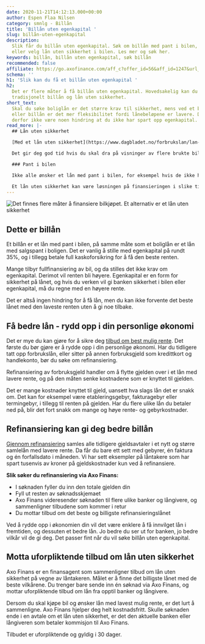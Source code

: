 ```yaml
---
date: 2020-11-21T14:12:13.000+00:00
author: Espen Flaa Nilsen
category: smnlg - Billån
title: 'Billån uten egenkapital '
slug: billån-uten-egenkapital
description:
  Slik får du billån uten egenkapital. Søk om billån med pant i bilen,
  eller velg lån uten sikkerhet i bilen. Les mer og søk her.
keywords: billån, billån uten egenkapital, søk billån
recommended: false
affiliate: https://go.axofinance.com/aff_c?offer_id=56&aff_id=1247&url_id=57&aff_sub=A68
schema: ''
h1: 'Slik kan du få et billån uten egenkapital '
h2:
  Det er flere måter å få billån uten egenkapital. Hovedsakelig kan du velge mellom
  tradisjonelt billån og lån uten sikkerhet.
short_text:
  Skal du søke boliglån er det større krav til sikkerhet, mens ved et båt-
  eller billån er det mer fleksibilitet fordi lånebeløpene er lavere. Det trenger
  derfor ikke være noen hindring at du ikke har spart opp egenkapital.
read_more: |-
  ## Lån uten sikkerhet

  [Med et lån uten sikkerhet](https://www.dagbladet.no/forbrukslan/lan-uten-sikkerhet) er det du som bestemmer hva pengene skal brukes til. Mange velger å bruke lånet på bil, garasjeplass, nye dekk, service eller annet de trenger til bilen. Hos Axo Finans er det helt gratis å søke lån uten sikkerhet, og etter at du mottar et tilbud har du 30 dagers betenkningstid.

  Det gir deg god tid hvis du skal dra på visninger av flere brukte biler, eller kanskje ikke helt har bestemt deg for å kjøpe bil. De fleste vil gjerne vite hvor mye de kan få i lån før de bestemmer seg for å gjennomføre kjøpet, og med Axo Finans kan du gjøre det.

  ### Pant i bilen

  Ikke alle ønsker et lån med pant i bilen, for eksempel hvis de ikke har spart opp egenkapitalen banken krever, eller i motsatt tilfelle: At bruktbilen har lavere verdi enn banken er interessert i å finansiere.

  Et lån uten sikkerhet kan være løsningen på finansieringen i slike tilfeller. Du bestemmer selv hva pengene skal gå til, og det stilles ikke krav om pant i bilen eller egenkapital.
---
```


![Det finnes flere måter å finansiere bilkjøpet. Et alternativ er et lån uten sikkerhet](/lan/img/billan-uten-egenkapital.jpg 'Søk billån uten egenkapital')

## Dette er billån

Et billån er et lån med pant i bilen, på samme måte som et boliglån er et lån med salgspant i boligen. Det er vanlig å stille med egenkapital på rundt 35%, og i tillegg betale full kaskoforsikring for å få den beste renten.

Mange tilbyr fullfinansiering av bil, og da stilles det ikke krav om egenkapital. Derimot vil renten bli høyere. Egenkapital er en form for sikkerhet på lånet, og hvis du verken vil gi banken sikkerhet i bilen eller egenkapital, må du regne med en høyere rente.

Det er altså ingen hindring for å få lån, men du kan ikke forvente det beste lånet med den laveste renten uten å gi noe tilbake.

## Få bedre lån - rydd opp i din personlige økonomi

Det er mye du kan gjøre for å sikre deg [tilbud om best mulig rente](https://www.dagbladet.no/lan/forbrukslan-rente). Det første du bør gjøre er å rydde opp i din personlige økonomi. Har du tidligere tatt opp forbrukslån, eller sitter på annen forbruksgjeld som kredittkort og handlekonto, bør du søke om refinansiering.

Refinansiering av forbruksgjeld handler om å flytte gjelden over i et lån med lavere rente, og på den måten senke kostnadene som er knyttet til gjelden.

Det er mange kostnader knyttet til gjeld, uansett hva slags lån det er snakk om. Det kan for eksempel være etableringsgebyr, fakturagebyr eller termingebyr, i tillegg til renten på gjelden. Har du flere ulike lån du betaler ned på, blir det fort snakk om mange og høye rente- og gebyrkostnader.

## Refinansiering kan gi deg bedre billån

[Gjennom refinansiering](https://www.dagbladet.no/lan/refinansiering) samles alle tidligere gjeldsavtaler i et nytt og større samlelån med lavere rente. Da får du bare ett sett med gebyrer, én faktura og én forfallsdato i måneden. Vi har sett eksempler på låntakere som har spart tusenvis av kroner på gjeldskostnader kun ved å refinansiere.

**Slik søker du refinansiering via Axo Finans:**

- I søknaden fyller du inn den totale gjelden din
- Fyll ut resten av søknadsskjemaet
- Axo Finans videresender søknaden til flere ulike banker og långivere, og sammenligner tilbudene som kommer i retur
- Du mottar tilbud om det beste og billigste refinansieringslånet

Ved å rydde opp i økonomien din vil det være enklere å få innvilget lån i fremtiden, og dessuten et bedre lån. Jo bedre du ser ut for banken, jo bedre vilkår vil de gi deg. Det passer fint når du vil søke billån uten egenkapital.

## Motta uforpliktende tilbud om lån uten sikkerhet

Axo Finans er en finansagent som sammenligner tilbud om lån uten sikkerhet på vegne av låntakeren. Målet er å finne det billigste lånet med de beste vilkårene. Du trenger bare sende inn én søknad via Axo Finans, og mottar uforpliktende tilbud om lån fra opptil <NumberOfBanks /></NumberOfBanks> banker og långivere.

Dersom du skal kjøpe bil og ønsker lån med lavest mulig rente, er det lurt å sammenligne. Axo Finans hjelper deg helt kostnadsfritt. Skulle søknaden ende i en avtale om et lån uten sikkerhet, er det den aktuelle banken eller långiveren som betaler kommisjon til Axo Finans.

Tilbudet er uforpliktende og gyldig i 30 dager.

<content-btn text="Søk billån her" :url="affiliate" rel="nofollow"></content-btn>

